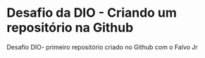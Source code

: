 # Desafio da DIO - Criando um repositório na Github

Desafio DIO- primeiro repositório criado no Github com o Falvo Jr
